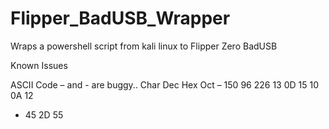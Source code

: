 # Flipper_BadUSB_Wrapper
Wraps a powershell script from kali linux to Flipper Zero BadUSB


Known Issues

ASCII Code – and - are buggy..
Char	Dec	Hex	Oct
–	150	96	226
	13	0D	15
	10	0A	12
-	45	2D	55
